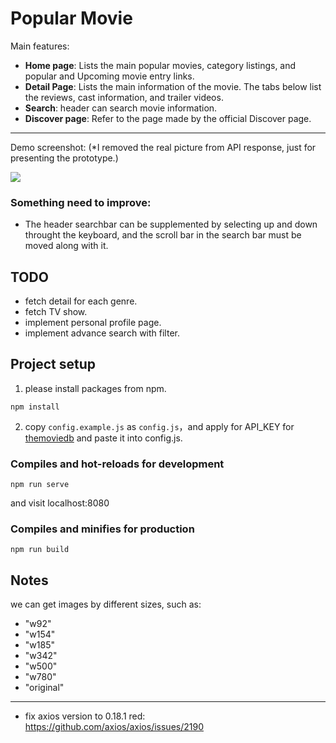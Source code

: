# Popular Movie

Main features:

* **Home page**: Lists the main popular movies, category listings, and popular and Upcoming movie entry links.
* **Detail Page**: Lists the main information of the movie. The tabs below list the reviews, cast information, and trailer videos.
* **Search**: header can search movie information.
* **Discover page**: Refer to the page made by the official Discover page.

---

Demo screenshot: (*I removed the real picture from API response, just for presenting the prototype.)

<img src="../master/public/localhost_8080_demo.png?raw=true">

### Something need to improve:
* The header searchbar can be supplemented by selecting up and down throught the keyboard, and the scroll bar in the search bar must be moved along with it.


## TODO

* fetch detail for each genre.
* fetch TV show.
* implement personal profile page.
* implement advance search with filter.


## Project setup

1. please install packages from npm.

```
npm install
```

2. copy `config.example.js` as `config.js`，and apply for API_KEY for [themoviedb](https://developers.themoviedb.org/3/getting-started/introduction) and paste it into config.js.


### Compiles and hot-reloads for development

```
npm run serve
```

and visit localhost:8080

### Compiles and minifies for production

```
npm run build
```


## Notes

we can get images by different sizes, such as:

* "w92"
* "w154"
* "w185"
* "w342"
* "w500"
* "w780"
* "original"


--- 

* fix axios version to 0.18.1
red: https://github.com/axios/axios/issues/2190